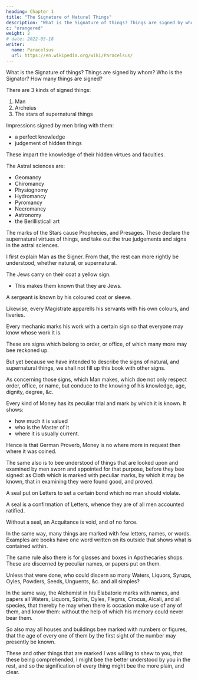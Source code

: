 ```yaml
---
heading: Chapter 1
title: "The Signature of Natural Things"
description: "What is the Signature of things? Things are signed by whom? Who is the Signator? How many things are signed?"
c: "orangered"
weight: 2
# date: 2022-05-18
writer:
  name: Paracelsus
  url: https://en.wikipedia.org/wiki/Paracelsus/
---
```



What is the Signature of things? Things are signed by whom? Who is the Signator? How many things are signed?

There are 3 kinds of signed things:

1. Man
2. Archeius
3. The stars of supernatural things

Impressions signed by men bring with them:
- a perfect knowledge
- judgement of hidden things

These impart the knowledge of their hidden virtues and faculties.

The Astral sciences are:
- Geomancy
- Chiromancy
- Physiognomy
- Hydromancy
- Pyromancy
- Necromancy
- Astronomy
- the Berillisticall art

The marks of the Stars cause Prophecies, and Presages. These declare the supernatural virtues of things, and take out the true judgements and signs in the astral sciences. 

<!-- But that wee may explain briefly, and truly all the signs, or markes, it wil be necessary in the first place, that wee speak of those signs of which  -->

I first explain Man as the Signer. From that, the rest can more rightly be understood, whether natural, or supernatural.

The Jews carry on their coat a yellow sign.
- This makes them known that they are Jews. 

A sergeant is known by his coloured coat or sleeve.

Likewise, every Magistrate apparells his servants with his own colours, and liveries.

Every mechanic marks his work with a certain sign so that everyone may know whose work it is.

<!-- For which end Carriers wear the liverie of their master, or city, that it may be known whom they serve and from whence they travell, that thereby they may goe the safer.

So every Souldier wears a marke, or badge, as colours, black, white, yellow, green, blew, or red, &c. that he may be distinguished from the enemie. Hence it may bee known that this is Cesars souldier, that the Kings, this an Italian, this a French souldier, &c. -->

These are signs which belong to order, or office, of which many more may bee reckoned up. 

But yet because we have intended to describe the signs of natural, and supernatural things, we shall not fill up this book with other signs.

As concerning those signs, which Man makes, which doe not only respect order, office, or name, but conduce to the knowing of his knowledge, age, dignity, degree, &c. 

Every kind of Money has its peculiar trial and mark by which it is known. It shows:
- how much it is valued
- who is the Master of it
- where it is usually current. 

Hence is that German Proverb, Money is no where more in request then where it was coined.

The same also is to bee understood of things that are looked upon and examined by men sworn and appointed for that purpose, before they bee signed: as Cloth which is marked with peculiar marks, by which it may be known, that in examining they were found good, and proved.

A seal put on Letters to set a certain bond which no man should violate.

A seal is a confirmation of Letters, whence they are of all men accounted ratified. 

Without a seal, an Acquitance is void, and of no force.

In the same way, many things are marked with few letters, names, or words. Examples are books have one word written on its outside that shows what is contained within.

The same rule also there is for glasses and boxes in Apothecaries shops. These are discerned by peculiar names, or papers put on them. 

Unless that were done, who could discern so many Waters, Liquors, Syrups, Oyles, Powders, Seeds, Unguents, &c. and all simples? 

In the same way, the Alchemist in his Elabatorie marks with names, and papers all Waters, Liquors, Spirits, Oyles, Flegms, Crocus, Alcali, and all species, that thereby he may when there is occasion make use of any of them, and know them: without the help of which his memory could never bear them.

So also may all houses and buildings bee marked with numbers or figures, that the age of every one of them by the first sight of the number may presently be known.

These and other things that are marked I was willing to shew to you, that these being comprehended, I might bee the better understood by you in the rest, and so the signification of every thing might bee the more plain, and clear.

